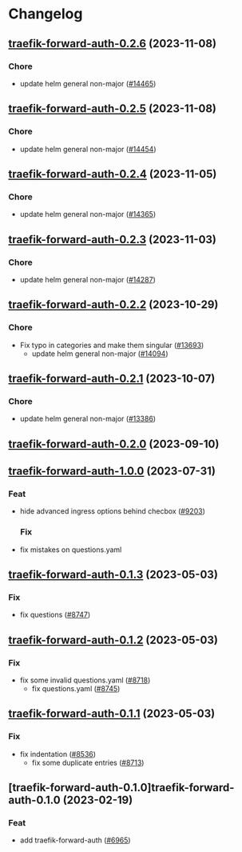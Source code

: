 # Changelog



## [traefik-forward-auth-0.2.6](https://github.com/truecharts/charts/compare/traefik-forward-auth-0.2.5...traefik-forward-auth-0.2.6) (2023-11-08)

### Chore

- update helm general non-major ([#14465](https://github.com/truecharts/charts/issues/14465))
  
  


## [traefik-forward-auth-0.2.5](https://github.com/truecharts/charts/compare/traefik-forward-auth-0.2.4...traefik-forward-auth-0.2.5) (2023-11-08)

### Chore

- update helm general non-major ([#14454](https://github.com/truecharts/charts/issues/14454))
  
  


## [traefik-forward-auth-0.2.4](https://github.com/truecharts/charts/compare/traefik-forward-auth-0.2.3...traefik-forward-auth-0.2.4) (2023-11-05)

### Chore

- update helm general non-major ([#14365](https://github.com/truecharts/charts/issues/14365))
  
  


## [traefik-forward-auth-0.2.3](https://github.com/truecharts/charts/compare/traefik-forward-auth-0.2.2...traefik-forward-auth-0.2.3) (2023-11-03)

### Chore

- update helm general non-major ([#14287](https://github.com/truecharts/charts/issues/14287))
  
  


## [traefik-forward-auth-0.2.2](https://github.com/truecharts/charts/compare/traefik-forward-auth-0.2.1...traefik-forward-auth-0.2.2) (2023-10-29)

### Chore

- Fix typo in categories and make them singular ([#13693](https://github.com/truecharts/charts/issues/13693))
  - update helm general non-major ([#14094](https://github.com/truecharts/charts/issues/14094))
  
  


## [traefik-forward-auth-0.2.1](https://github.com/truecharts/charts/compare/traefik-forward-auth-0.2.0...traefik-forward-auth-0.2.1) (2023-10-07)

### Chore

- update helm general non-major ([#13386](https://github.com/truecharts/charts/issues/13386))
  
  


## [traefik-forward-auth-0.2.0](https://github.com/truecharts/charts/compare/traefik-forward-auth-1.0.0...traefik-forward-auth-0.2.0) (2023-09-10)





## [traefik-forward-auth-1.0.0](https://github.com/truecharts/charts/compare/traefik-forward-auth-0.1.3...traefik-forward-auth-1.0.0) (2023-07-31)

### Feat

- hide advanced ingress options behind checbox ([#9203](https://github.com/truecharts/charts/issues/9203))
  
  ### Fix

- fix mistakes on questions.yaml
  
  


## [traefik-forward-auth-0.1.3](https://github.com/truecharts/charts/compare/traefik-forward-auth-0.1.2...traefik-forward-auth-0.1.3) (2023-05-03)

### Fix

- fix questions ([#8747](https://github.com/truecharts/charts/issues/8747))
  
  


## [traefik-forward-auth-0.1.2](https://github.com/truecharts/charts/compare/traefik-forward-auth-0.1.1...traefik-forward-auth-0.1.2) (2023-05-03)

### Fix

- fix some invalid questions.yaml ([#8718](https://github.com/truecharts/charts/issues/8718))
  - fix questions.yaml ([#8745](https://github.com/truecharts/charts/issues/8745))
  
  


## [traefik-forward-auth-0.1.1](https://github.com/truecharts/charts/compare/traefik-forward-auth-0.1.0...traefik-forward-auth-0.1.1) (2023-05-03)

### Fix

- fix indentation ([#8536](https://github.com/truecharts/charts/issues/8536))
  - fix some duplicate entries ([#8713](https://github.com/truecharts/charts/issues/8713))
  
  


## [traefik-forward-auth-0.1.0]traefik-forward-auth-0.1.0 (2023-02-19)

### Feat

- add traefik-forward-auth ([#6965](https://github.com/truecharts/charts/issues/6965))
  
  